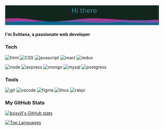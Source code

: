 ![Greeting](layered-banner.png)

#### I'm Svitlana, a passionate web developer


### Tech
![html](https://img.shields.io/badge/HTML5-12261e?style=for-the-badge&logo=HTML5&logoColor=E34F26)
![CSS](https://img.shields.io/badge/css-12261e?style=for-the-badge&logo=css3&logoColor=1572B6)
![javascript](https://img.shields.io/badge/javascript-12261e?style=for-the-badge&logo=javascript&logoColor=F7DF1E)
![react](https://img.shields.io/badge/react-12261e?style=for-the-badge&logo=react&logoColor=61DAFB)
![redux](https://img.shields.io/badge/redux-12261e?style=for-the-badge&logo=redux&logoColor=764ABC)

![node](https://img.shields.io/badge/node-12261e?style=for-the-badge&logo=nodedotjs&logoColor=339933)
![express](https://img.shields.io/badge/express-12261e?style=for-the-badge&logo=express&logoColor=000000)
![mongo](https://img.shields.io/badge/mongodb-12261e?style=for-the-badge&logo=mongodb&logoColor=47A248)
![mysql](https://img.shields.io/badge/mysql-12261e?style=for-the-badge&logo=mysql)
![postgress](https://img.shields.io/badge/postgresql-12261e?style=for-the-badge&logo=postgresql&logoColor=4169E1)

### Tools
![git](https://img.shields.io/badge/git-12261e?style=for-the-badge&logo=git&logoColor=F05032)
![vscode](https://img.shields.io/badge/vscode-12261e?style=for-the-badge&logo=visualstudiocode&logoColor=007ACC)
![figma](https://img.shields.io/badge/figma-12261e?style=for-the-badge&logo=figma)
![linux](https://img.shields.io/badge/linux-12261e?style=for-the-badge&logo=linux&logoColor=FCC624)
![raspi](https://img.shields.io/badge/raspberrypi-12261e?style=for-the-badge&logo=raspberrypi&logoColor=A22846)

<!---figma &logoColor=F24E1E--->
<!---mysql &logoColor=4479A1--->
### My GitHub Stats

<a href="http://www.github.com/bosvill"><img src="https://github-readme-stats.vercel.app/api?username=bosvill&show_icons=true&theme=transparent&hide=&count_private=true&title_color=0891b2&text_color=ffffff&icon_color=0891b2&bg_color=1c1917&hide_border=true&show_icons=true" alt="bosvill's GitHub stats" /></a>

<a href="https://github.com/bosvill" align="left"><img src="https://github-readme-stats.vercel.app/api/top-langs/?username=bosvillshow_icons=true&theme=transparent&langs_count=10&title_color=0891b2&text_color=ffffff&icon_color=0891b2&bg_color=1c1917&hide_border=true&locale=en&custom_title=Top%20%Languages" alt="Top Languages" /></a>




<!---
🔭 I’m currently working on **cv**

🌱 I’m currently learning **TypeScript**
Hi ![](https://user-images.githubusercontent.com/18350557/176309783-0785949b-9127-417c-8b55-ab5a4333674e.gif)My name is Svitlana================================================================================================================================Web Developer-------------* 🧠  I'm learning Typescipt

### Skills


<p align="left">
<a href="https://developer.mozilla.org/en-US/docs/Web/JavaScript" target="_blank" rel="noreferrer"><img src="https://raw.githubusercontent.com/danielcranney/readme-generator/main/public/icons/skills/javascript-colored.svg" width="36" height="36" alt="JavaScript" /></a>
<a href="https://git-scm.com/" target="_blank" rel="noreferrer"><img src="https://raw.githubusercontent.com/danielcranney/readme-generator/main/public/icons/skills/git-colored.svg" width="36" height="36" alt="Git" /></a>
<a href="https://developer.mozilla.org/en-US/docs/Glossary/HTML5" target="_blank" rel="noreferrer"><img src="https://raw.githubusercontent.com/danielcranney/readme-generator/main/public/icons/skills/html5-colored.svg" width="36" height="36" alt="HTML5" /></a>
<a href="https://reactjs.org/" target="_blank" rel="noreferrer"><img src="https://raw.githubusercontent.com/danielcranney/readme-generator/main/public/icons/skills/react-colored.svg" width="36" height="36" alt="React" /></a>
<a href="https://www.w3.org/TR/CSS/#css" target="_blank" rel="noreferrer"><img src="https://raw.githubusercontent.com/danielcranney/readme-generator/main/public/icons/skills/css3-colored.svg" width="36" height="36" alt="CSS3" /></a>
<a href="https://redux.js.org/" target="_blank" rel="noreferrer"><img src="https://raw.githubusercontent.com/danielcranney/readme-generator/main/public/icons/skills/redux-colored.svg" width="36" height="36" alt="Redux" /></a>
<a href="https://nodejs.org/en/" target="_blank" rel="noreferrer"><img src="https://raw.githubusercontent.com/danielcranney/readme-generator/main/public/icons/skills/nodejs-colored.svg" width="36" height="36" alt="NodeJS" /></a>
<a href="https://expressjs.com/" target="_blank" rel="noreferrer"><img src="https://raw.githubusercontent.com/danielcranney/readme-generator/main/public/icons/skills/express-colored.svg" width="36" height="36" alt="Express" /></a>
<a href="https://www.mongodb.com/" target="_blank" rel="noreferrer"><img src="https://raw.githubusercontent.com/danielcranney/readme-generator/main/public/icons/skills/mongodb-colored.svg" width="36" height="36" alt="MongoDB" /></a>
<a href="https://www.mysql.com/" target="_blank" rel="noreferrer"><img src="https://raw.githubusercontent.com/danielcranney/readme-generator/main/public/icons/skills/mysql-colored.svg" width="36" height="36" alt="MySQL" /></a>
<a href="https://www.postgresql.org/" target="_blank" rel="noreferrer"><img src="https://raw.githubusercontent.com/danielcranney/readme-generator/main/public/icons/skills/postgresql-colored.svg" width="36" height="36" alt="PostgreSQL" /></a>
<a href="https://www.linux.org" target="_blank" rel="noreferrer"><img src="https://raw.githubusercontent.com/danielcranney/readme-generator/main/public/icons/skills/linux-colored.svg" width="36" height="36" alt="Linux" /></a>
<a href="https://www.raspberrypi.org/" target="_blank" rel="noreferrer"><img src="https://raw.githubusercontent.com/danielcranney/readme-generator/main/public/icons/skills/raspberrypi-colored.svg" width="36" height="36" alt="Raspberry Pi" /></a>
</p>
### Socials<p align="left"> <a href="https://www.github.com/bosvill" target="_blank" rel="noreferrer"> <picture> <source media="(prefers-color-scheme: dark)" srcset="https://raw.githubusercontent.com/danielcranney/readme-generator/main/public/icons/socials/github-dark.svg" /> <source media="(prefers-color-scheme: light)" srcset="https://raw.githubusercontent.com/danielcranney/readme-generator/main/public/icons/socials/github.svg" /> <img src="https://raw.githubusercontent.com/danielcranney/readme-generator/main/public/icons/socials/github.svg" width="32" height="32" /> </picture> </a></p>

### Badges
<img src=" https://img.shields.io/badge/logo-javascript-blue?logo=javascript&logoColor=f5f5f5"/>

<p align="left"> 
  <a href="https://www.w3.org/html/" target="_blank" rel="noreferrer"> <img src="https://raw.githubusercontent.com/devicons/devicon/master/icons/html5/html5-original-wordmark.svg" alt="html5" width="40" height="40"/> </a> 
  <a href="https://www.w3schools.com/css/" target="_blank" rel="noreferrer"> <img src="https://raw.githubusercontent.com/devicons/devicon/master/icons/css3/css3-original-wordmark.svg" alt="css3" width="40" height="40"/> </a> 
 <a href="https://developer.mozilla.org/en-US/docs/Web/JavaScript" target="_blank" rel="noreferrer"> <img src="https://raw.githubusercontent.com/devicons/devicon/master/icons/javascript/javascript-original.svg" alt="javascript" width="40" height="40"/> </a>

    
  <a href="https://reactjs.org/" target="_blank" rel="noreferrer"> <img src="https://raw.githubusercontent.com/devicons/devicon/master/icons/react/react-original-wordmark.svg" alt="react" width="40" height="40"/> </a> 
  <a href="https://redux.js.org" target="_blank" rel="noreferrer"> <img src="https://raw.githubusercontent.com/devicons/devicon/master/icons/redux/redux-original.svg" alt="redux" width="40" height="40"/> </a> 
  </p>
  <p>
    
  <a href="https://nodejs.org" target="_blank" rel="noreferrer"> <img src="https://raw.githubusercontent.com/devicons/devicon/master/icons/nodejs/nodejs-original-wordmark.svg" alt="nodejs" width="40" height="40"/> </a> 
  <a href="https://expressjs.com" target="_blank" rel="noreferrer"> <img src="https://cdn.jsdelivr.net/gh/devicons/devicon/icons/express/express-original.svg" alt="express" width="40" height="40"/> </a> 
  </p>
  <a href="https://www.mongodb.com/" target="_blank" rel="noreferrer"> <img src="https://raw.githubusercontent.com/devicons/devicon/master/icons/mongodb/mongodb-original-wordmark.svg" alt="mongodb" width="40" height="40"/> </a>
  <a href="https://www.mysql.com/" target="_blank" rel="noreferrer"> <img src="https://raw.githubusercontent.com/devicons/devicon/master/icons/mysql/mysql-original-wordmark.svg" alt="mysql" width="40" height="40"/> </a> 
  <a href="https://www.postgresql.org" target="_blank" rel="noreferrer"> <img src="https://raw.githubusercontent.com/devicons/devicon/master/icons/postgresql/postgresql-original-wordmark.svg" alt="postgresql" width="40" height="40"/> </a>
</p>

<h3 align="left">Tools</h3>
<p>
  <a href="https://git-scm.com/" target="_blank" rel="noreferrer"> <img src="https://www.vectorlogo.zone/logos/git-scm/git-scm-icon.svg" alt="git" width="40" height="40"/> </a> 
  <a href="https://www.figma.com/" target="_blank" rel="noreferrer"> <img src="https://www.vectorlogo.zone/logos/figma/figma-icon.svg" alt="figma" width="40" height="40"/> </a> 
  <a href="https://code.visualstudio.com/" target="_blank" rel="noreferrer"> <img src="https://cdn.jsdelivr.net/gh/devicons/devicon/icons/vscode/vscode-original.svg" alt="vscode" width="40" height="40"/> </a>
  <a href="https://www.linux.org/" target="_blank" rel="noreferrer"> <img src="https://raw.githubusercontent.com/devicons/devicon/master/icons/linux/linux-original.svg" alt="linux" width="40" height="40"/> </a> 
  <a href="https://www.raspberrypi.org/" target="_blank" rel="noreferrer"> <img src="https://cdn.jsdelivr.net/gh/devicons/devicon/icons/raspberrypi/raspberrypi-original.svg"  alt="raspberrypi" width="40" height="40"/> </a>
          
          
</p>

![Top Langs](https://github-readme-stats.vercel.app/api/top-langs/?username=bosvill&layout=compact)

[![Top Langs](https://github-readme-stats.vercel.app/api/top-langs/?username=bosvill&layout=donut-vertical)](https://github.com/bosvill/github-readme-stats)

<p><img alt="Static Badge" src="https://img.shields.io/badge/logo=js-javascript-8A2BE2">

bosvill/bosvill is a ✨ special ✨ repository because its `README.md` (this file) appears on your GitHub profile.
You can click the Preview link to take a look at your changes.
--->

